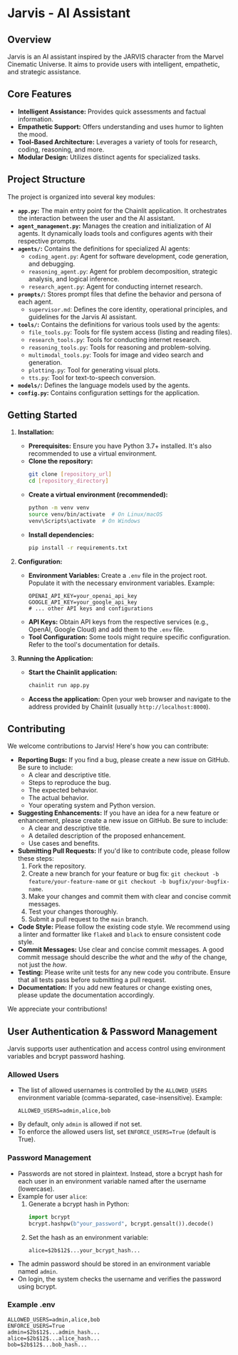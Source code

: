 # Jarvis - AI Assistant

## Overview

Jarvis is an AI assistant inspired by the JARVIS character from the Marvel Cinematic Universe. It aims to provide users with intelligent, empathetic, and strategic assistance.

## Core Features

*   **Intelligent Assistance:** Provides quick assessments and factual information.
*   **Empathetic Support:** Offers understanding and uses humor to lighten the mood.
*   **Tool-Based Architecture:** Leverages a variety of tools for research, coding, reasoning, and more.
*   **Modular Design:** Utilizes distinct agents for specialized tasks.

## Project Structure

The project is organized into several key modules:

*   **`app.py`:** The main entry point for the Chainlit application. It orchestrates the interaction between the user and the AI assistant.
*   **`agent_management.py`:** Manages the creation and initialization of AI agents. It dynamically loads tools and configures agents with their respective prompts.
*   **`agents/`:** Contains the definitions for specialized AI agents:
    *   `coding_agent.py`: Agent for software development, code generation, and debugging.
    *   `reasoning_agent.py`: Agent for problem decomposition, strategic analysis, and logical inference.
    *   `research_agent.py`: Agent for conducting internet research.
*   **`prompts/`:** Stores prompt files that define the behavior and persona of each agent.
    *   `supervisor.md`: Defines the core identity, operational principles, and guidelines for the Jarvis AI assistant.
*   **`tools/`:** Contains the definitions for various tools used by the agents:
    *   `file_tools.py`: Tools for file system access (listing and reading files).
    *   `research_tools.py`: Tools for conducting internet research.
    *   `reasoning_tools.py`: Tools for reasoning and problem-solving.
    *   `multimodal_tools.py`: Tools for image and video search and generation.
    *   `plotting.py`: Tool for generating visual plots.
    *   `tts.py`: Tool for text-to-speech conversion.
*   **`models/`:** Defines the language models used by the agents.
*   **`config.py`:** Contains configuration settings for the application.

## Getting Started

1.  **Installation:**

    *   **Prerequisites:** Ensure you have Python 3.7+ installed. It's also recommended to use a virtual environment.
    *   **Clone the repository:**
        ```bash
        git clone [repository_url]
        cd [repository_directory]
        ```
    *   **Create a virtual environment (recommended):**
        ```bash
        python -m venv venv
        source venv/bin/activate  # On Linux/macOS
        venv\Scripts\activate  # On Windows
        ```
    *   **Install dependencies:**
        ```bash
        pip install -r requirements.txt
        ```

2.  **Configuration:**

    *   **Environment Variables:**  Create a `.env` file in the project root.  Populate it with the necessary environment variables. Example:
        ```
        OPENAI_API_KEY=your_openai_api_key
        GOOGLE_API_KEY=your_google_api_key
        # ... other API keys and configurations
        ```
    *   **API Keys:** Obtain API keys from the respective services (e.g., OpenAI, Google Cloud) and add them to the `.env` file.
    *   **Tool Configuration:**  Some tools might require specific configuration. Refer to the tool's documentation for details.

3.  **Running the Application:**

    *   **Start the Chainlit application:**
        ```bash
        chainlit run app.py
        ```
    *   **Access the application:** Open your web browser and navigate to the address provided by Chainlit (usually `http://localhost:8000`).

## Contributing

We welcome contributions to Jarvis! Here's how you can contribute:

*   **Reporting Bugs:** If you find a bug, please create a new issue on GitHub. Be sure to include:
    *   A clear and descriptive title.
    *   Steps to reproduce the bug.
    *   The expected behavior.
    *   The actual behavior.
    *   Your operating system and Python version.
*   **Suggesting Enhancements:** If you have an idea for a new feature or enhancement, please create a new issue on GitHub. Be sure to include:
    *   A clear and descriptive title.
    *   A detailed description of the proposed enhancement.
    *   Use cases and benefits.
*   **Submitting Pull Requests:** If you'd like to contribute code, please follow these steps:
    1.  Fork the repository.
    2.  Create a new branch for your feature or bug fix: `git checkout -b feature/your-feature-name` or `git checkout -b bugfix/your-bugfix-name`.
    3.  Make your changes and commit them with clear and concise commit messages.
    4.  Test your changes thoroughly.
    5.  Submit a pull request to the `main` branch.
*   **Code Style:** Please follow the existing code style.  We recommend using a linter and formatter like `flake8` and `black` to ensure consistent code style.
*   **Commit Messages:**  Use clear and concise commit messages.  A good commit message should describe the *what* and the *why* of the change, not just the *how*.
*   **Testing:**  Please write unit tests for any new code you contribute.  Ensure that all tests pass before submitting a pull request.
*   **Documentation:**  If you add new features or change existing ones, please update the documentation accordingly.

We appreciate your contributions!

## User Authentication & Password Management

Jarvis supports user authentication and access control using environment variables and bcrypt password hashing.

### Allowed Users

- The list of allowed usernames is controlled by the `ALLOWED_USERS` environment variable (comma-separated, case-insensitive). Example:
  ```env
  ALLOWED_USERS=admin,alice,bob
  ```
- By default, only `admin` is allowed if not set.
- To enforce the allowed users list, set `ENFORCE_USERS=True` (default is True).

### Password Management

- Passwords are not stored in plaintext. Instead, store a bcrypt hash for each user in an environment variable named after the username (lowercase).
- Example for user `alice`:
  1. Generate a bcrypt hash in Python:
     ```python
     import bcrypt
     bcrypt.hashpw(b"your_password", bcrypt.gensalt()).decode()
     ```
  2. Set the hash as an environment variable:
     ```env
     alice=$2b$12$...your_bcrypt_hash...
     ```
- The admin password should be stored in an environment variable named `admin`.
- On login, the system checks the username and verifies the password using bcrypt.

### Example .env
```env
ALLOWED_USERS=admin,alice,bob
ENFORCE_USERS=True
admin=$2b$12$...admin_hash...
alice=$2b$12$...alice_hash...
bob=$2b$12$...bob_hash...
```
